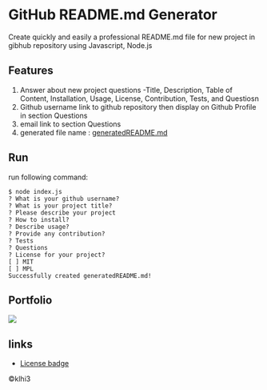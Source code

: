# GitHub README.md Generator
   
Create quickly and easily a professional README.md file for new project in gibhub repository using Javascript, Node.js

## Features

1. Answer about new project questions
-Title, Description, Table of Content, Installation, Usage, License, Contribution, Tests, and Questiosn 
2. Github username link to github repository then display on Github Profile in section Questions
3. email link to section Questions
4. generated file name : [generatedREADME.md](./generatedREADME.md)
    
## Run

run following command: 

```
$ node index.js
? What is your github username? 
? What is your project title? 
? Please describe your project 
? How to install? 
? Describe usage? 
? Provide any contribution? 
? Tests 
? Questions 
? License for your project? 
[ ] MIT
[ ] MPL
Successfully created generatedREADME.md!
```
  
## Portfolio

![](./images/page.gif)



## links
* [License badge](https://gist.github.com/artem-solovev/e1602722f84835f35daef4dfb3df5500)

  
   

:copyright:klhi3
